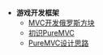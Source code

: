* **游戏开发框架**
    * [MVC开发俄罗斯方块](Unity/Advanced/MVC开发俄罗斯方块)
    * [初识PureMVC](Unity/Advanced/初识PureMVC)
    * [PureMVC设计思路](Unity/Advanced/PureMVC设计思路)